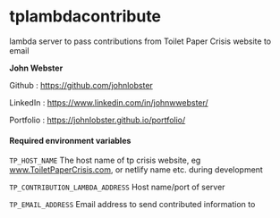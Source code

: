  # tplambdacontribute

lambda server to pass contributions from Toilet Paper Crisis website to email

**John Webster**

Github : https://github.com/johnlobster

LinkedIn : https://www.linkedin.com/in/johnwwebster/

Portfolio : https://johnlobster.github.io/portfolio/

#### Required environment variables

`TP_HOST_NAME`
The host name of tp crisis website, eg www.ToiletPaperCrisis.com, or netlify name etc. during development

`TP_CONTRIBUTION_LAMBDA_ADDRESS`
Host name/port of server

`TP_EMAIL_ADDRESS`
Email address to send contributed information to 
